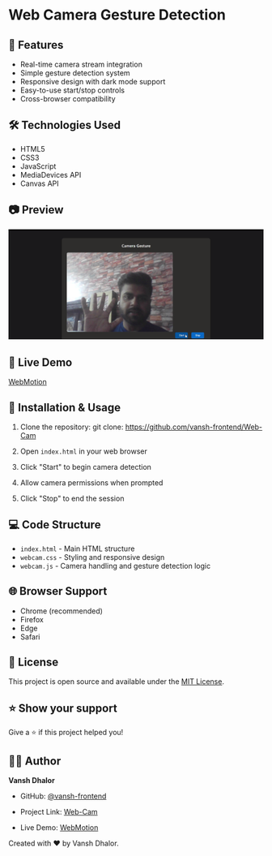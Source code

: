 # Web Camera Gesture Detection


## 🚀 Features

- Real-time camera stream integration
- Simple gesture detection system
- Responsive design with dark mode support
- Easy-to-use start/stop controls
- Cross-browser compatibility


## 🛠️ Technologies Used

- HTML5
- CSS3
- JavaScript
- MediaDevices API
- Canvas API


## 📷 Preview

![alt text](img/sc.png)


## 🔗 Live Demo
[WebMotion](https://webmotion.vercel.app)


## 🔧 Installation & Usage

1. Clone the repository:
git clone: https://github.com/vansh-frontend/Web-Cam

2. Open `index.html` in your web browser
3. Click "Start" to begin camera detection
4. Allow camera permissions when prompted
5. Click "Stop" to end the session


## 💻 Code Structure
- `index.html` - Main HTML structure
- `webcam.css` - Styling and responsive design
- `webcam.js` - Camera handling and gesture detection logic


## 🌐 Browser Support
- Chrome (recommended)
- Firefox
- Edge
- Safari


## 📝 License
This project is open source and available under the [MIT License](LICENSE).


## ⭐ Show your support
Give a ⭐️ if this project helped you!


## 👨‍💻 Author
**Vansh Dhalor**


- GitHub: [@vansh-frontend](https://github.com/vansh-frontend)
- Project Link: [Web-Cam](https://github.com/vansh-frontend/Web-Cam)

- Live Demo: [WebMotion](https://webmotion.vercel.app)

Created with ❤️ by Vansh Dhalor.

